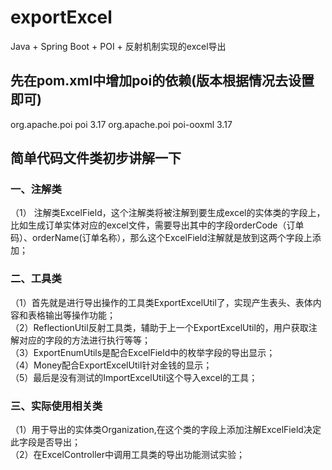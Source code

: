# exportExcel
Java + Spring Boot + POI + 反射机制实现的excel导出

## 先在pom.xml中增加poi的依赖(版本根据情况去设置即可)
<dependency>
    <groupId>org.apache.poi</groupId>
    <artifactId>poi</artifactId>
    <version>3.17</version>
</dependency>
<dependency>
    <groupId>org.apache.poi</groupId>
    <artifactId>poi-ooxml</artifactId>
    <version>3.17</version>
</dependency>

## 简单代码文件类初步讲解一下
### 一、注解类
（1） 注解类ExcelField，这个注解类将被注解到要生成excel的实体类的字段上，比如生成订单实体对应的excel文件，需要导出其中的字段orderCode（订单码）、orderName(订单名称），那么这个ExcelField注解就是放到这两个字段上添加；
### 二、工具类
（1）首先就是进行导出操作的工具类ExportExcelUtil了，实现产生表头、表体内容和表格输出等操作功能；  
（2）ReflectionUtil反射工具类，辅助于上一个ExportExcelUtil的，用户获取注解对应的字段的方法进行执行等等；  
（3）ExportEnumUtils是配合ExcelField中的枚举字段的导出显示；  
（4）Money配合ExportExcelUtil针对金钱的显示；  
（5）最后是没有测试的ImportExcelUtil这个导入excel的工具；  
### 三、实际使用相关类
（1）用于导出的实体类Organization,在这个类的字段上添加注解ExcelField决定此字段是否导出；  
（2）在ExcelController中调用工具类的导出功能测试实验；  
